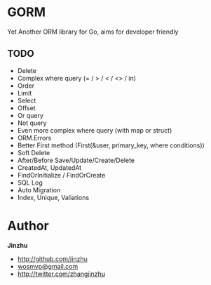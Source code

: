 # GORM

Yet Another ORM library for Go, aims for developer friendly

## TODO
* Delete
* Complex where query (= / > / < / <> / in)
* Order
* Limit
* Select
* Offset
* Or query
* Not query
* Even more complex where query (with map or struct)
* ORM.Errors
* Better First method (First(&user, primary_key, where conditions))
* Soft Delete
* After/Before Save/Update/Create/Delete
* CreatedAt, UpdatedAt
* FindOrInitialize / FindOrCreate
* SQL Log
* Auto Migration
* Index, Unique, Valiations

# Author

**Jinzhu**

* <http://github.com/jinzhu>
* <wosmvp@gmail.com>
* <http://twitter.com/zhangjinzhu>
